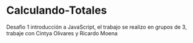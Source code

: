 # Calculando-Totales
Desafio 1 introducción a JavaScript, el trabajo se realizo en grupos de 3, trabaje con Cintya Olivares y Ricardo Moena
